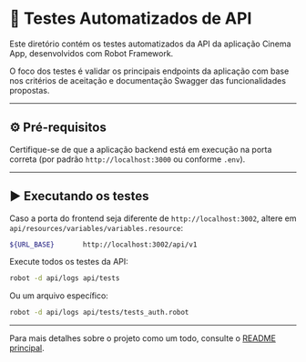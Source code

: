 # 🧪 Testes Automatizados de API

Este diretório contém os testes automatizados da API da aplicação Cinema App, desenvolvidos com Robot Framework.

O foco dos testes é validar os principais endpoints da aplicação com base nos critérios de aceitação e documentação Swagger das funcionalidades propostas.

---

## ⚙️ Pré-requisitos

Certifique-se de que a aplicação backend está em execução na porta correta (por padrão `http://localhost:3000` ou conforme `.env`).

---

## ▶️ Executando os testes

Caso a porta do frontend seja diferente de `http://localhost:3002`, altere em `api/resources/variables/variables.resource`:

```bash
${URL_BASE}       http://localhost:3002/api/v1
```

Execute todos os testes da API:

```bash
robot -d api/logs api/tests
```

Ou um arquivo específico:

```bash
robot -d api/logs api/tests/tests_auth.robot
```

---

Para mais detalhes sobre o projeto como um todo, consulte o [README principal](../README.md).
